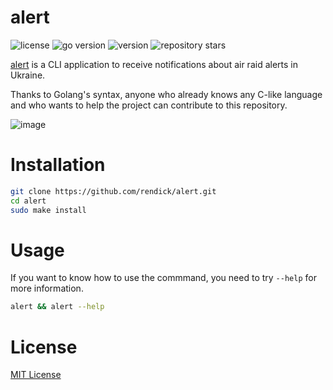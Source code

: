 # alert

![license](https://img.shields.io/github/license/rendick/alert)
![go version](https://img.shields.io/github/go-mod/go-version/rendick/alert)
![version](https://img.shields.io/badge/version-0.1.1-blue)
![repository stars](https://img.shields.io/github/stars/rendick/alert?style=flat)

[alert](https://github.com/rendick/alert) is a CLI application to receive notifications about air raid alerts in Ukraine.

Thanks to Golang's syntax, anyone who already knows any C-like language and who wants to help the project can contribute to this repository.

![image](https://github.com/rendick/alert/assets/91757099/3978f5d9-96bf-4b67-a0b6-d04260e3aeca)


# Installation

```sh
git clone https://github.com/rendick/alert.git
cd alert
sudo make install
```

# Usage

If you want to know how to use the commmand, you need to try `--help` for more information.

```sh
alert && alert --help
```

# License 

[MIT License](https://opensource.org/license/mit/)
